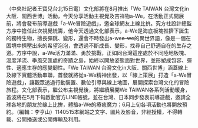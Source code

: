 （中央社記者王寶兒台北15日電）文化部將在8月推出「We TAIWAN 台灣文化in大阪．關西世博」活動，今天分享活動主視覺及吉祥物a-We，在活動正式開展前，將會發布前導遊戲「a-We冒險遊戲」，邀全球網友上線比拚。究方社設計總監方序中擔任此次視覺統籌，他今天透過文化部表示，a-We是海底板塊推擠下誕生的獨特生物，擅長彈跳、變形，還會不時發出a-we~~a-we~~的異世界語，像是一個在困境中擠壓出來的希望泡泡，會透過不斷成長、變形，找尋自己舒適自在的生存之道。方序中說，a-We活力滿滿、勇於挑戰，正如同台灣這座處於不同陸地板塊、溫度洋流、季風交匯處的奇蹟之島，始終以開放姿態面對世界，並形塑成包容、彈性、適應生存的應變韌性。「We TAIWAN 台灣文化in大阪．關西世博」涵蓋線上及線下實體活動串聯，首發就將從a-We精神出發，以「線上策展」打造「a-We冒險遊戲」，讓觀眾透過行動裝置、數位引導與線上地圖，展開探索台灣文化的冒險旅程。文化部表示，繼公布主視覺後，將繼續展開We TAIWAN各系列活動暖身，首波將在5月下旬啟動官方LINE帳號，並在台灣、日本同步發表前導遊戲，邀請全球各地的朋友於線上比拚，體驗a-We的療癒魔力；6月上旬各項活動也將開放預約。（編輯：李亨山）1140515本網站之文字、圖片及影音，非經授權，不得轉載、公開播送或公開傳輸及利用。